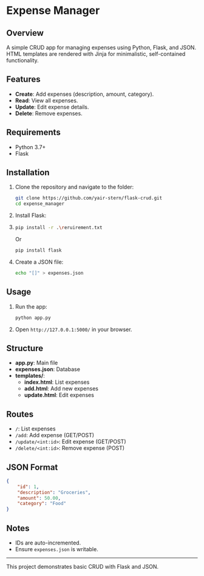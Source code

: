 # Expense Manager

## Overview
A simple CRUD app for managing expenses using Python, Flask, and JSON. HTML templates are rendered with Jinja for minimalistic, self-contained functionality.

## Features
- **Create**: Add expenses (description, amount, category).
- **Read**: View all expenses.
- **Update**: Edit expense details.
- **Delete**: Remove expenses.

## Requirements
- Python 3.7+
- Flask

## Installation
1. Clone the repository and navigate to the folder:
   ```bash
   git clone https://github.com/yair-stern/flask-crud.git
   cd expense_manager
   ```
2. Install Flask:
3. ```bash
   pip install -r .\reruirement.txt
   ```
   Or
   ```bash
   pip install flask
   ```
4. Create a JSON file:
   ```bash
   echo "[]" > expenses.json
   ```

## Usage
1. Run the app:
   ```bash
   python app.py
   ```
2. Open `http://127.0.0.1:5000/` in your browser.

## Structure
- **app.py**: Main file
- **expenses.json**: Database
- **templates/**:
  - **index.html**: List expenses
  - **add.html**: Add new expenses
  - **update.html**: Edit expenses

## Routes
- `/`: List expenses
- `/add`: Add expense (GET/POST)
- `/update/<int:id>`: Edit expense (GET/POST)
- `/delete/<int:id>`: Remove expense (POST)

## JSON Format
```json
{
    "id": 1,
    "description": "Groceries",
    "amount": 50.00,
    "category": "Food"
}
```

## Notes
- IDs are auto-incremented.
- Ensure `expenses.json` is writable.

---
This project demonstrates basic CRUD with Flask and JSON.

